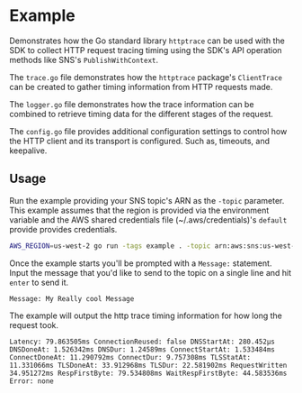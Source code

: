 # Example

Demonstrates how the Go standard library `httptrace` can be used with the SDK
to collect HTTP request tracing timing using the SDK's API operation methods
like SNS's `PublishWithContext`.

The `trace.go` file demonstrates how the `httptrace` package's `ClientTrace`
can be created to gather timing information from HTTP requests made.

The `logger.go` file demonstrates how the trace information can be combined to
retrieve timing data for the different stages of the request.

The `config.go` file provides additional configuration settings to control how
the HTTP client and its transport is configured. Such as, timeouts, and
keepalive.

## Usage

Run the example providing your SNS topic's ARN as the `-topic` parameter. This
example assumes that the region is provided via the environment variable and
the AWS shared credentials file (~/.aws/credentials)'s `default` provide
provides credentials.

```sh
AWS_REGION=us-west-2 go run -tags example . -topic arn:aws:sns:us-west-2:0123456789:mytopicname
```

Once the example starts you'll be prompted with a `Message:` statement. Input
the message that you'd like to send to the topic on a single line and hit
`enter` to send it.

```
Message: My Really cool Message
```

The example will output the http trace timing information for how long the request took.

```
Latency: 79.863505ms ConnectionReused: false DNSStartAt: 280.452µs DNSDoneAt: 1.526342ms DNSDur: 1.24589ms ConnectStartAt: 1.533484ms ConnectDoneAt: 11.290792ms ConnectDur: 9.757308ms TLSStatAt: 11.331066ms TLSDoneAt: 33.912968ms TLSDur: 22.581902ms RequestWritten 34.951272ms RespFirstByte: 79.534808ms WaitRespFirstByte: 44.583536ms Error: none
```
